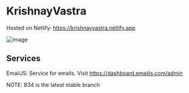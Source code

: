 # KrishnayVastra

Hosted on Netlify: https://krishnayvastra.netlify.app

![image](https://github.com/user-attachments/assets/50c88fce-7a0c-445f-bda6-945b7935f1ab)


## Services

EmailJS: Service for emails. Visit https://dashboard.emailjs.com/admin


NOTE:
B34 is the latest stable branch
